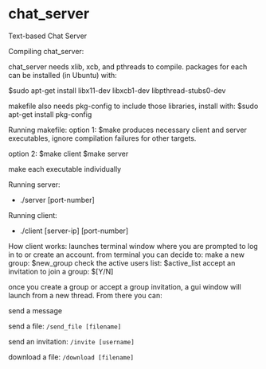 # chat_server
Text-based Chat Server

Compiling chat_server:

chat_server needs xlib, xcb, and pthreads to compile. 
packages for each can be installed (in Ubuntu) with: 

$sudo apt-get install libx11-dev libxcb1-dev libpthread-stubs0-dev

makefile also needs pkg-config to include those libraries, install with:
$sudo apt-get install pkg-config

Running makefile: 
option 1: $make 
produces necessary client and server executables, ignore compilation failures 
for other targets. 

option 2:
$make client
$make server

make each executable individually

Running server:
- ./server [port-number]

Running client:
- ./client [server-ip] [port-number]

How client works:
launches terminal window where you are prompted to 
log in to or create an account. from terminal you can decide to:
make a new group: 			$new_group 
check the active users list: 		$active_list
accept an invitation to join a group: 	$[Y/N]

once you create a group or accept a group invitation, a gui window will launch
from a new thread. From there you can:

send a message

send a file:       ` /send_file [filename] `

send an invitation:	`/invite [username] `

download a file:	  `/download [filename] `

